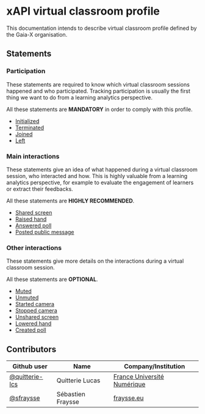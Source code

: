 # xAPI virtual classroom profile

This documentation intends to describe virtual classroom profile defined by the Gaia-X organisation.

## Statements

### Participation

These statements are required to know which virtual classroom sessions happened and who participated.
Tracking participation is usually the first thing we want to do from a learning analytics perspective.

All these statements are **MANDATORY** in order to comply with this profile.

- [Initialized](./statements/mandatory/initialized.md)
- [Terminated](./statements/mandatory/terminated.md)
- [Joined](./statements/mandatory/joined.md)
- [Left](./statements/mandatory/left.md)

### Main interactions

These statements give an idea of what happened during a virtual classroom session, who interacted and how.
This is highly valuable from a learning analytics perspective, for example to evaluate the engagement of learners
or extract their feedbacks. 

All these statements are **HIGHLY RECOMMENDED**.

- [Shared screen](./statements/recommended/shared-screen.md)
- [Raised hand](./statements/recommended/raised-hand.md)
- [Answered poll](./statements/recommended/answered-poll.md)
- [Posted public message](./statements/recommended/posted-public-message.md)

### Other interactions

These statements give more details on the interactions during a virtual classroom session.

All these statements are **OPTIONAL**.

- [Muted](./statements/optional/muted.md)
- [Unmuted](./statements/optional/unmuted.md)
- [Started camera](./statements/optional/started-camera.md)
- [Stopped camera](./statements/optional/stopped-camera.md)
- [Unshared screen](./statements/optional/unshared-screen.md)
- [Lowered hand](./statements/optional/lowered-hand.md)
- [Created poll](./statements/optional/created-poll.md)

## Contributors

| Github user  | Name            | Company/Institution         |
|----------------|-----------------|-----------------------------|
| [@quitterie-lcs](https://github.com/quitterie-lcs) | Quitterie Lucas | [France Université Numérique](https://www.france-universite-numerique.fr/en/) |
| [@sfraysse](https://github.com/sfraysse) | Sébastien Fraysse | [fraysse.eu](https://fraysse.eu) |
